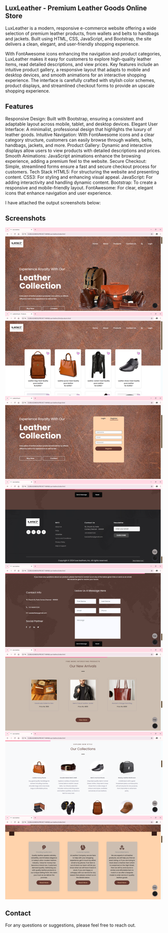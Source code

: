 ## LuxLeather - Premium Leather Goods Online Store

LuxLeather is a modern, responsive e-commerce website offering a wide selection of premium leather products, from wallets and belts to handbags and jackets. Built using HTML, CSS, JavaScript, and Bootstrap, the site delivers a clean, elegant, and user-friendly shopping experience.

With FontAwesome icons enhancing the navigation and product categories, LuxLeather makes it easy for customers to explore high-quality leather items, read detailed descriptions, and view prices. Key features include an intuitive product gallery, a responsive layout that adapts to mobile and desktop devices, and smooth animations for an interactive shopping experience. The interface is carefully crafted with stylish color schemes, product displays, and streamlined checkout forms to provide an upscale shopping experience.

## Features
Responsive Design: Built with Bootstrap, ensuring a consistent and adaptable layout across mobile, tablet, and desktop devices.
Elegant User Interface: A minimalist, professional design that highlights the luxury of leather goods.
Intuitive Navigation: With FontAwesome icons and a clear category structure, customers can easily browse through wallets, belts, handbags, jackets, and more.
Product Gallery: Dynamic and interactive displays allow users to view products with detailed descriptions and prices.
Smooth Animations: JavaScript animations enhance the browsing experience, adding a premium feel to the website.
Secure Checkout: Simple, streamlined forms ensure a fast and secure checkout process for customers.
Tech Stack
HTML5: For structuring the website and presenting content.
CSS3: For styling and enhancing visual appeal.
JavaScript: For adding interactivity and handling dynamic content.
Bootstrap: To create a responsive and mobile-friendly layout.
FontAwesome: For clear, elegant icons that enhance navigation and user experience.

I have attached the output screenshots below:

## Screenshots

![Screenshot of the Luxe-Leathers](images/screenshot1.png)
![Screenshot of the Luxe-Leathers](images/screenshot2.png)
![Screenshot of the Luxe-Leathers](images/screenshot3.png)
![Screenshot of the Luxe-Leathers](images/screenshot4.png)
![Screenshot of the Luxe-Leathers](images/screenshot5.png)
![Screenshot of the Luxe-Leathers](images/screenshot6.png)
![Screenshot of the Luxe-Leathers](images/screenshot7.png)
![Screenshot of the Luxe-Leathers](images/screenshot8.png)


## Contact
For any questions or suggestions, please feel free to reach out.



